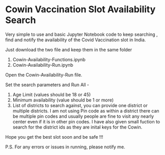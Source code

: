 # Cowin Vaccination Slot Availability Search

Very simple to use and basic Jupyter Notebook code to keep searching , find and notify the availability of the Covid Vaccination slot in India.

Just download the two file and keep them in the same folder
1. Cowin-Availability-Functions.ipynb
2. Cowin-Availability-Run.ipynb

Open the Cowin-Availability-Run file.

Set the search parameters and Run All -  

1. Age Limit (values should be 18 or 45)
2. Minimum availability (value should be 1 or more)
3. List of districts to search against, you can provide one district or multiple districts. I am not using Pin code as within a district there can be multiple pin codes and usually people are fine to visit any nearly center even if it is in other pin codes.
I have also given small fuction to search for the district ids as they are inital keys for the Cowin.

Hope you get the best slot soon and be safe !!!


P.S. For any errors or issues in running, please notify me.
